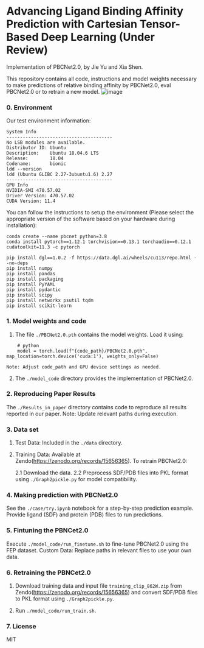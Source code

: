 # Advancing Ligand Binding Affinity Prediction with Cartesian Tensor-Based Deep Learning (Under Review)
Implementation of PBCNet2.0, by Jie Yu and Xia Shen.

This repository contains all code, instructions and model weights necessary to make predictions of relative binding affinity by PBCNet2.0, eval PBCNet2.0 or to retrain a new model.
![image](https://github.com/user-attachments/assets/270d9a49-93ff-47e0-b027-c09ff17943c2)




### 0. Environment
Our test environment information:
```
System Info
---------------------------------------     
No LSB modules are available.
Distributor ID: Ubuntu
Description:    Ubuntu 18.04.6 LTS
Release:        18.04
Codename:       bionic
ldd --version
ldd (Ubuntu GLIBC 2.27-3ubuntu1.6) 2.27
---------------------------------------
GPU Info
NVIDIA-SMI 470.57.02
Driver Version: 470.57.02
CUDA Version: 11.4
```

You can follow the instructions to setup the environment (Please select the appropriate version of the software based on your hardware during installation):
```
conda create --name pbcnet python=3.8
conda install pytorch==1.12.1 torchvision==0.13.1 torchaudio==0.12.1 cudatoolkit=11.3 -c pytorch
```
```
pip install dgl==1.0.2 -f https://data.dgl.ai/wheels/cu113/repo.html --no-deps
pip install numpy
pip install pandas
pip install packaging
pip install PyYAML
pip install pydantic
pip install scipy
pip install networkx psutil tqdm
pip install scikit-learn
```


### 1. Model weights and code

1. The file ``./PBCNet2.0.pth`` contains the model weights. Load it using:

```
    # python
    model = torch.load(f"{code_path}/PBCNet2.0.pth", map_location=torch.device('cuda:1'), weights_only=False)
```

    Note: Adjust code_path and GPU device settings as needed.

2. The ``./model_code`` directory provides the implementation of PBCNet2.0.



### 2. Reproducing Paper Results
The ``./Results_in_paper`` directory contains code to reproduce all results reported in our paper.
Note: Update relevant paths during execution.

### 3. Data set
1. Test Data: Included in the ``./data`` directory.
2. Training Data: Available at Zendo(https://zenodo.org/records/15656365). To retrain PBCNet2.0:

   2.1 Download the data.
   2.2 Preprocess SDF/PDB files into PKL format using ``./Graph2pickle.py`` for model compatibility.

### 4. Making prediction with PBCNet2.0
See the ``./case/try.ipynb`` notebook for a step-by-step prediction example. Provide ligand (SDF) and protein (PDB) files to run predictions.


### 5. Fintuning the PBNCet2.0
Execute ``./model_code/run_finetune.sh`` to fine-tune PBCNet2.0 using the FEP dataset.
Custom Data: Replace paths in relevant files to use your own data.

### 6. Retraining the PBNCet2.0
1. Download training data and input file ``training_clip_862W.zip`` from Zendo(https://zenodo.org/records/15656365) and convert SDF/PDB files to PKL format using ``./Graph2pickle.py``.

2. Run ``./model_code/run_train.sh``.

### 7. License
MIT
